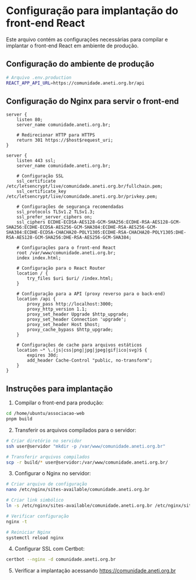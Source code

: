 # Configuração para implantação do front-end React

Este arquivo contém as configurações necessárias para compilar e implantar o front-end React em ambiente de produção.

## Configuração do ambiente de produção

```bash
# Arquivo .env.production
REACT_APP_API_URL=https://comunidade.aneti.org.br/api
```

## Configuração do Nginx para servir o front-end

```nginx
server {
    listen 80;
    server_name comunidade.aneti.org.br;
    
    # Redirecionar HTTP para HTTPS
    return 301 https://$host$request_uri;
}

server {
    listen 443 ssl;
    server_name comunidade.aneti.org.br;
    
    # Configuração SSL
    ssl_certificate /etc/letsencrypt/live/comunidade.aneti.org.br/fullchain.pem;
    ssl_certificate_key /etc/letsencrypt/live/comunidade.aneti.org.br/privkey.pem;
    
    # Configurações de segurança recomendadas
    ssl_protocols TLSv1.2 TLSv1.3;
    ssl_prefer_server_ciphers on;
    ssl_ciphers ECDHE-ECDSA-AES128-GCM-SHA256:ECDHE-RSA-AES128-GCM-SHA256:ECDHE-ECDSA-AES256-GCM-SHA384:ECDHE-RSA-AES256-GCM-SHA384:ECDHE-ECDSA-CHACHA20-POLY1305:ECDHE-RSA-CHACHA20-POLY1305:DHE-RSA-AES128-GCM-SHA256:DHE-RSA-AES256-GCM-SHA384;
    
    # Configurações para o front-end React
    root /var/www/comunidade.aneti.org.br;
    index index.html;
    
    # Configuração para o React Router
    location / {
        try_files $uri $uri/ /index.html;
    }
    
    # Configuração para a API (proxy reverso para o back-end)
    location /api {
        proxy_pass http://localhost:3000;
        proxy_http_version 1.1;
        proxy_set_header Upgrade $http_upgrade;
        proxy_set_header Connection 'upgrade';
        proxy_set_header Host $host;
        proxy_cache_bypass $http_upgrade;
    }
    
    # Configurações de cache para arquivos estáticos
    location ~* \.(js|css|png|jpg|jpeg|gif|ico|svg)$ {
        expires 30d;
        add_header Cache-Control "public, no-transform";
    }
}
```

## Instruções para implantação

1. Compilar o front-end para produção:
```bash
cd /home/ubuntu/associacao-web
pnpm build
```

2. Transferir os arquivos compilados para o servidor:
```bash
# Criar diretório no servidor
ssh user@servidor "mkdir -p /var/www/comunidade.aneti.org.br"

# Transferir arquivos compilados
scp -r build/* user@servidor:/var/www/comunidade.aneti.org.br/
```

3. Configurar o Nginx no servidor:
```bash
# Criar arquivo de configuração
nano /etc/nginx/sites-available/comunidade.aneti.org.br

# Criar link simbólico
ln -s /etc/nginx/sites-available/comunidade.aneti.org.br /etc/nginx/sites-enabled/

# Verificar configuração
nginx -t

# Reiniciar Nginx
systemctl reload nginx
```

4. Configurar SSL com Certbot:
```bash
certbot --nginx -d comunidade.aneti.org.br
```

5. Verificar a implantação acessando https://comunidade.aneti.org.br
